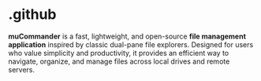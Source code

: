 # .github
**muCommander** is a fast, lightweight, and open-source **file management application** inspired by classic dual-pane file explorers. Designed for users who value simplicity and productivity, it provides an efficient way to navigate, organize, and manage files across local drives and remote servers.  
